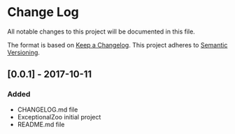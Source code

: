 # Change Log
All notable changes to this project will be documented in this file.

The format is based on [Keep a Changelog](http://keepachangelog.com/).
This project adheres to [Semantic Versioning](http://semver.org/).

## [0.0.1] - 2017-10-11
### Added
- CHANGELOG.md file
- ExceptionalZoo initial project
- README.md file
